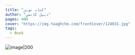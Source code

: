 ```yaml
---
title: "کتاب نویز"
author: "دنیل کانمن"
pages: 400
cover: "https://img.taaghche.com/frontCover/124031.jpg"
tags:
  - Book
---
```


![image|200](https://img.taaghche.com/frontCover/124031.jpg)

